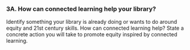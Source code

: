 ### 3A. How can connected learning help your library? 

Identify something your library is already doing or wants to do around equity and 21st century skills. How can connected learning help? State a concrete action you will take to promote equity inspired by connected learning.

